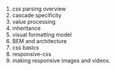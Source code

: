 1. css parsing overview
2. cascade specificity
3. value processing
4. inheritance
5. visual formatting model
6. BEM and architecture
7. css basics
8. responsive-css
9. making responsive images and videos.